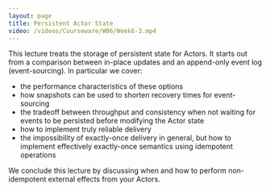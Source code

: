 ```yaml
---
layout: page
title: Persistent Actor State
video: /videos/Courseware/W06/Week6-3.mp4
---
```


This lecture treats the storage of persistent state for Actors. It starts out from a comparison between in-place updates and an append-only event log (event-sourcing). In particular we cover:

* the performance characteristics of these options
* how snapshots can be used to shorten recovery times for event-sourcing
* the tradeoff between throughput and consistency when not waiting for events to be persisted before modifying the Actor state
* how to implement truly reliable delivery
* the impossibility of exactly-once delivery in general, but how to implement effectively exactly-once semantics using idempotent operations

We conclude this lecture by discussing when and how to perform non-idempotent external effects from your Actors.
